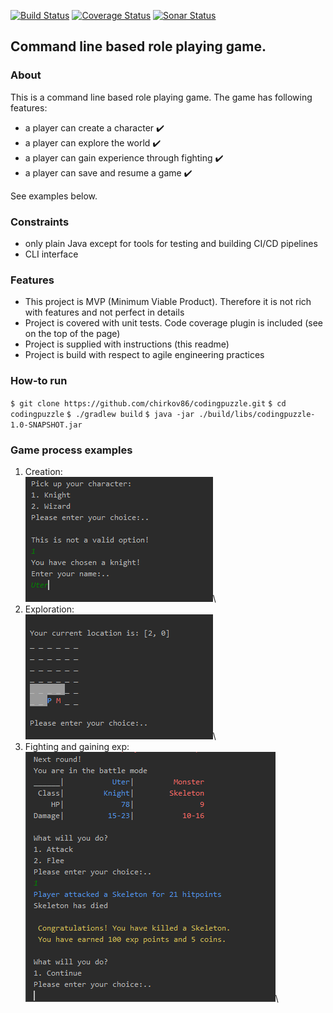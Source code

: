 [![Build Status](https://travis-ci.org/chirkov86/codingpuzzle.svg?branch=master)](https://travis-ci.org/chirkov86/codingpuzzle)
[![Coverage Status](https://codecov.io/gh/chirkov86/codingpuzzle/branch/master/graph/badge.svg)](https://codecov.io/gh/chirkov86/codingpuzzle)
[![Sonar Status](https://sonarcloud.io/api/project_badges/measure?project=chirkov86_codingpuzzle&metric=alert_status)](https://sonarcloud.io/api/project_badges/measure?project=chirkov86_codingpuzzle&metric=alert_status)

## Command line based role playing game.

### About
This is a command line based role playing game.
The game has following features:
- a player can create a character :heavy_check_mark:
- a player can explore the world :heavy_check_mark:
- a player can gain experience through fighting :heavy_check_mark:
- a player can save and resume a game :heavy_check_mark:

See examples below.

### Constraints
- only plain Java except for tools for testing and building CI/CD pipelines
- CLI interface

### Features
- This project is MVP (Minimum Viable Product). Therefore it is not rich with features and not perfect in details
- Project is covered with unit tests. Code coverage plugin is included (see on the top of the page)
- Project is supplied with instructions (this readme) 
- Project is build with respect to agile engineering practices

### How-to run
`$ git clone https://github.com/chirkov86/codingpuzzle.git`
`$ cd codingpuzzle`
`$ ./gradlew build`
`$ java -jar ./build/libs/codingpuzzle-1.0-SNAPSHOT.jar`

### Game process examples 
1. Creation:\
![Creation](images/Creation.png)\
2. Exploration:\
![Creation](images/Exploration.png)\
3. Fighting and gaining exp:\
![Creation](images/Fighting.png)\

